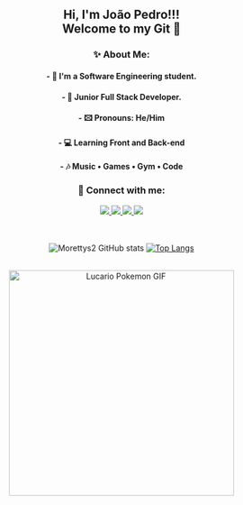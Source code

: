 <div align="center">
  <h2>
    Hi, I'm João Pedro!!!<br/>
    Welcome to my Git 🚀
  </h2>
  
  ### ✨ About Me:
  <h4>- 🤠 I'm a Software Engineering student.</h4>
  <h4>- 🤖 Junior Full Stack Developer.</h4>
  <h4>- 🖾 Pronouns: He/Him</h4>
  <h4>- 💻 Learning Front and Back-end</h4>
  <h4>- 🎶 Music • Games • Gym • Code</h4>

  ### 📧 Connect with me:

  <a href="mailto:m0rettyy20@gmail.com">
    <img src="https://img.shields.io/badge/Gmail-D14836?style=for-the-badge&logo=gmail&logoColor=white" target="_blank" />
  </a>

  <a href="https://www.linkedin.com/in/jo%C3%A3o-pedro-do-prado-moretti-891083227/" alt="Linkedin">
    <img src="https://img.shields.io/badge/LinkedIn-0077B5?style=for-the-badge&logo=linkedin&logoColor=white" />
  </a>

  <a href="https://www.youtube.com/@Morettyrs" alt="Youtube">
    <img src="https://img.shields.io/badge/YouTube-FF0000?style=for-the-badge&logo=youtube&logoColor=white" />
  </a>

  <a href="https://www.instagram.com/joao.moretti_/" alt="Instagram">
    <img src="https://img.shields.io/badge/Instagram-E4405F?style=for-the-badge&logo=instagram&logoColor=white" />
  </a>

  <br><br>
  ![Morettys2 GitHub stats](https://github-readme-stats.vercel.app/api?username=Morettys2&show_icons=true&theme=tokyonight)
  [![Top Langs](https://github-readme-stats.vercel.app/api/top-langs/?username=Morettys2&layout=compact&theme=tokyonight&hide_border=true)](https://github.com/Morettys2/github-readme-stats)

  <br>
  <img src="https://media1.tenor.com/m/YTRwVLsSmcgAAAAd/lucario-pokemon.gif" min-width="400px" max-width="400px" width="400px" alt="Lucario Pokemon GIF">
</div>
